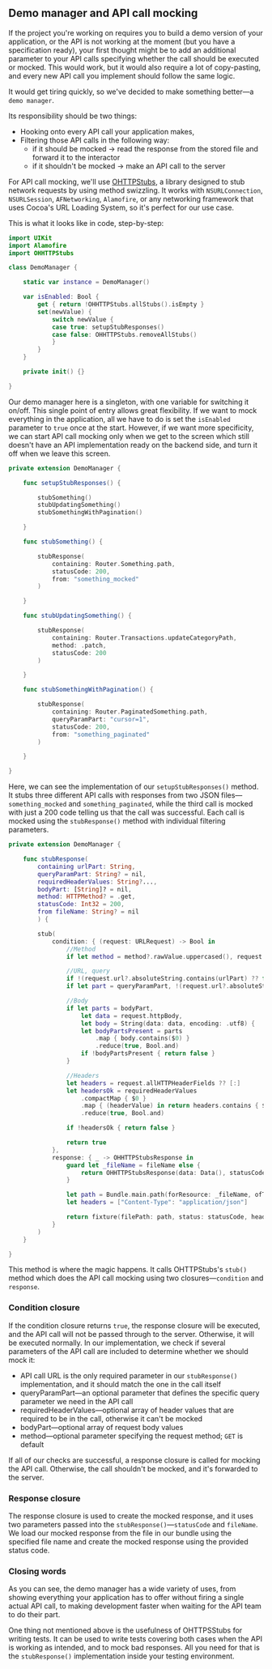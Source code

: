 ## Demo manager and API call mocking

If the project you're working on requires you to build a demo version of your application, or the API is not working at the moment (but you have a specification ready), your first thought might be to add an additional parameter to your API calls specifying whether the call should be executed or mocked. This would work, but it would also require a lot of copy-pasting, and every new API call you implement should follow the same logic.

It would get tiring quickly, so we've decided to make something better—a `demo manager`.

Its responsibility should be two things:

* Hooking onto every API call your application makes,
* Filtering those API calls in the following way:
  * if it should be mocked -> read the response from the stored file and forward it to the interactor
  * if it shouldn't be mocked -> make an API call to the server

For API call mocking, we'll use [OHTTPStubs](https://github.com/AliSoftware/OHHTTPStubs), a library designed to stub network requests by using method swizzling. It works with `NSURLConnection`, `NSURLSession`, `AFNetworking`, `Alamofire`, or any networking framework that uses Cocoa's URL Loading System, so it's perfect for our use case.

This is what it looks like in code, step-by-step:

```swift
import UIKit
import Alamofire
import OHHTTPStubs

class DemoManager {

    static var instance = DemoManager()

    var isEnabled: Bool {
        get { return !OHHTTPStubs.allStubs().isEmpty }
        set(newValue) {
            switch newValue {
            case true: setupStubResponses()
            case false: OHHTTPStubs.removeAllStubs()
            }
        }
    }

    private init() {}

}
```

Our demo manager here is a singleton, with one variable for switching it on/off. This single point of entry allows great flexibility. If we want to mock everything in the application, all we have to do is set the `isEnabled` parameter to `true` once at the start. However, if we want more specificity, we can start API call mocking only when we get to the screen which still doesn't have an API implementation ready on the backend side, and turn it off when we leave this screen.

```swift
private extension DemoManager {

    func setupStubResponses() {

        stubSomething()
        stubUpdatingSomething()
        stubSomethingWithPagination()

    }

    func stubSomething() {

        stubResponse(
            containing: Router.Something.path,
            statusCode: 200,
            from: "something_mocked"
        )

    }

    func stubUpdatingSomething() {

        stubResponse(
            containing: Router.Transactions.updateCategoryPath,
            method: .patch,
            statusCode: 200
        )

    }

    func stubSomethingWithPagination() {

        stubResponse(
            containing: Router.PaginatedSomething.path,
            queryParamPart: "cursor=1",
            statusCode: 200,
            from: "something_paginated"
        )

    }

}
```

Here, we can see the implementation of our `setupStubResponses()` method.
It stubs three different API calls with responses from two JSON files—`something_mocked` and `something_paginated`, while the third call is mocked with just a 200 code telling us that the call was successful. Each call is mocked using the `stubResponse()` method with individual filtering parameters.

```swift
private extension DemoManager {

    func stubResponse(
        containing urlPart: String,
        queryParamPart: String? = nil,
        requiredHeaderValues: String?...,
        bodyPart: [String]? = nil,
        method: HTTPMethod? = .get,
        statusCode: Int32 = 200,
        from fileName: String? = nil
        ) {

        stub(
            condition: { (request: URLRequest) -> Bool in
                //Method
                if let method = method?.rawValue.uppercased(), request.httpMethod?.uppercased() != method { return false }

                //URL, query
                if !(request.url?.absoluteString.contains(urlPart) ?? false) { return false }
                if let part = queryParamPart, !(request.url?.absoluteString.contains(part) ?? false) { return false }

                //Body
                if let parts = bodyPart,
                    let data = request.httpBody,
                    let body = String(data: data, encoding: .utf8) {
                    let bodyPartsPresent = parts
                        .map { body.contains($0) }
                        .reduce(true, Bool.and)
                    if !bodyPartsPresent { return false }
                }

                //Headers
                let headers = request.allHTTPHeaderFields ?? [:]
                let headersOk = requiredHeaderValues
                    .compactMap { $0 }
                    .map { (headerValue) in return headers.contains { $0.value == headerValue } }
                    .reduce(true, Bool.and)

                if !headersOk { return false }

                return true
            },
            response: { _ -> OHHTTPStubsResponse in
                guard let _fileName = fileName else {
                    return OHHTTPStubsResponse(data: Data(), statusCode: statusCode, headers: nil)
                }

                let path = Bundle.main.path(forResource: _fileName, ofType: "json") ?? ""
                let headers = ["Content-Type": "application/json"]

                return fixture(filePath: path, status: statusCode, headers: headers)
            }
        )
    }

}
```

This method is where the magic happens. It calls OHTTPStubs's `stub()` method which does the API call mocking using two closures—`condition` and `response`.

### Condition closure

If the condition closure returns `true`, the response closure will be executed, and the API call will not be passed through to the server. Otherwise, it will be executed normally.
In our implementation, we check if several parameters of the API call are included to determine whether we should mock it:

* API call URL is the only required parameter in our `stubResponse()` implementation, and it should match the one in the call itself
* queryParamPart—an optional parameter that defines the specific query parameter we need in the API call
* requiredHeaderValues—optional array of header values that are required to be in the call, otherwise it can't be mocked
* bodyPart—optional array of request body values
* method—optional parameter specifying the request method; `GET` is default

If all of our checks are successful, a response closure is called for mocking the API call. Otherwise, the call shouldn't be mocked, and it's forwarded to the server.

### Response closure

The response closure is used to create the mocked response, and it uses two parameters passed into the `stubResponse()`—`statusCode` and `fileName`. We load our mocked response from the file in our bundle using the specified file name and create the mocked response using the provided status code.

### Closing words

As you can see, the demo manager has a wide variety of uses, from showing everything your application has to offer without firing a single actual API call, to making development faster when waiting for the API team to do their part.

One thing not mentioned above is the usefulness of OHTTPSStubs for writing tests. It can be used to write tests covering both cases when the API is working as intended, and to mock bad responses. All you need for that is the `stubResponse()` implementation inside your testing environment.
